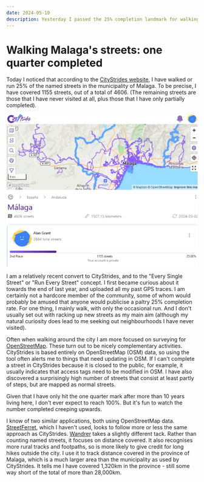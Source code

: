 ```yaml
---
date: 2024-05-10
description: Yesterday I passed the 25% completion landmark for walking and running streets in the city of Malaga, as measured by CityStrides.
---
```

# Walking Malaga's streets: one quarter completed

Today I noticed that according to the [CityStrides website](https://citystrides.com/), I have walked or run 25% of the named streets in the municipality of Malaga. To be precise, I have covered 1155 streets, out of a total of 4606. (The remaining streets are those that I have never visited at all, plus those that I have only partially completed). 

![Screenshot from the CityStrides website, showing a map of GPS traces overlaid over the city of Malaga, with some statistics. Just over 25% of streets have been completed](citystrides-malaga-25pc.jpg)

I am a relatively recent convert to CityStrides, and to the "Every Single Street" or "Run Every Street" concept. I first became curious about it towards the end of last year, and uploaded all my past GPS traces. I am certainly not a hardcore member of the community, some of whom would probably be amused that anyone would publicise a paltry 25% completion rate. For one thing, I mainly walk, with only the occasional run. And I don't usually set out with racking up new streets as my main aim (although my natural curiosity does lead to me seeking out neighbourhoods I have never visited).

Often when walking around the city I am more focused on surveying for [OpenStreetMap](https://www.openstreetmap.org/welcome). These turn out to be nicely complementary activities. CityStrides is based entirely on OpenStreetMap (OSM) data, so using the tool often alerts me to things that need updating in OSM. If I can't complete a street in CityStrides because it is closed to the public, for example, it usually indicates that access tags need to be modified in OSM. I have also discovered a surprisingly high number of streets that consist at least partly of steps, but are mapped as normal streets.

Given that I have only hit the one quarter mark after more than 10 years living here, I don't ever expect to reach 100%. But it's fun to watch the number completed creeping upwards.

I know of two similar applications, both using OpenStreetMap data. [StreetFerret](https://www.streetferret.com/), which I haven't used, looks to follow more or less the same approach as CityStrides. [Wandrer](https://wandrer.earth/) takes a slightly different tack. Rather than counting named streets, it focuses on distance covered. It also recognises more rural tracks and footpaths, so is more likely to give credit for long hikes outside the city. I use it to track distance covered in the province of Malaga, which is a much larger area than the municipality as used by CityStrides. It tells me I have covered 1,320km in the province - still some way short of the total of more than 28,000km.
